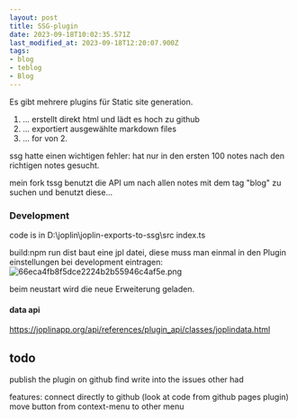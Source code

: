 ```yaml
---
layout: post
title: SSG-plugin
date: 2023-09-18T10:02:35.571Z
last_modified_at: 2023-09-18T12:20:07.900Z
tags: 
- blog
- teblog
- Blog
---
```

Es gibt mehrere plugins für Static site generation.

1. ... erstellt direkt html und lädt es hoch zu github
2. ... exportiert ausgewählte markdown files
3. ... for von 2. 

ssg hatte einen wichtigen fehler: hat nur in den ersten 100 notes nach den richtigen notes gesucht.

mein fork tssg benutzt die API um nach allen notes mit dem tag "blog" zu suchen und benutzt diese...

### Development

code is in D:\joplin\joplin-exports-to-ssg\src 
index.ts

build:npm run dist
baut eine jpl datei, diese muss man einmal in den Plugin einstellungen bei development eintragen:
![66eca4fb8f5dce2224b2b55946c4af5e.png](D:\dev\web\teblog.github.io\66eca4fb8f5dce2224b2b55946c4af5e.png)

beim neustart wird die neue Erweiterung geladen.

#### data api
https://joplinapp.org/api/references/plugin_api/classes/joplindata.html

## todo
publish the plugin on github
find write into the issues other had

features:
connect directly to github (look at code from github pages plugin)
move button from context-menu to other menu


